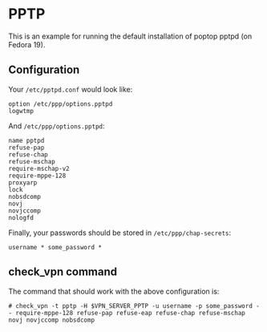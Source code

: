 # PPTP

This is an example for running the default installation of poptop pptpd (on Fedora 19).

## Configuration

Your `/etc/pptpd.conf` would look like:
```
option /etc/ppp/options.pptpd
logwtmp
```

And `/etc/ppp/options.pptpd`:
```
name pptpd
refuse-pap
refuse-chap
refuse-mschap
require-mschap-v2
require-mppe-128
proxyarp
lock
nobsdcomp 
novj
novjccomp
nologfd
```

Finally, your passwords should be stored in `/etc/ppp/chap-secrets`:
```
username * some_password *
```

## check_vpn command

The command that should work with the above configuration is:
```
# check_vpn -t pptp -H $VPN_SERVER_PPTP -u username -p some_password -- require-mppe-128 refuse-pap refuse-eap refuse-chap refuse-mschap novj novjccomp nobsdcomp
```

